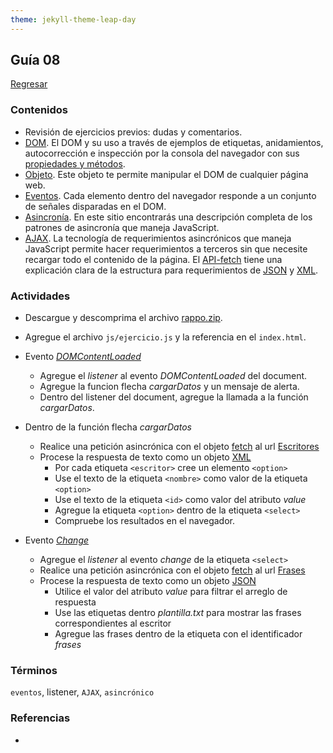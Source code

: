 ```yaml
---
theme: jekyll-theme-leap-day
---
```


## Guía 08

[Regresar](/DAWM-2022/)

### Contenidos

* Revisión de ejercicios previos: dudas y comentarios.
* [DOM](https://javascript.info/dom-nodes). El DOM y su uso a través de ejemplos de etiquetas, anidamientos, autocorrección e inspección por la consola del navegador con sus [propiedades y métodos](https://developer.mozilla.org/es/docs/Web/API/Document).
* [Objeto](https://javascript.info/dom-navigation). Este objeto te permite manipular el DOM de cualquier página web.
* [Eventos](https://javascript.info/events). Cada elemento dentro del navegador responde a un conjunto de señales disparadas en el DOM.
* [Asincronía](https://lemoncode.net/lemoncode-blog/2018/1/29/javascript-asincrono). En este sitio encontrarás una descripción completa de los patrones de asincronía que maneja JavaScript.
* [AJAX](https://www.espai.es/blog/2019/07/ajax-con-fetch-api/). La tecnología de requerimientos asincrónicos que maneja JavaScript permite hacer requerimientos a terceros sin que necesite recargar todo el contenido de la página. El [API-fetch](https://www.javascripttutorial.net/javascript-fetch-api/) tiene una explicación clara de la estructura para requerimientos de [JSON](https://codetogo.io/how-to-fetch-json-in-javascript/) y [XML](https://codetogo.io/how-to-fetch-xml-in-javascript/).


### Actividades

* Descargue y descomprima el archivo [rappo.zip](../ejercicios/rappo.zip).
* Agregue el archivo `js/ejercicio.js` y la referencia en el `index.html`.
* Evento [_DOMContentLoaded_](https://developer.mozilla.org/en-US/docs/Web/API/Window/DOMContentLoaded_event)
	+ Agregue el *listener* al evento *DOMContentLoaded* del document.
	+ Agregue la funcion flecha *cargarDatos* y un mensaje de alerta.
	+ Dentro del listener del document, agregue la llamada a la función *cargarDatos*.

* Dentro de la función flecha *cargarDatos*
	+ Realice una petición asincrónica con el objeto [fetch](https://www.javascripttutorial.net/javascript-fetch-api/) al url <a href="https://dataserverdaw.herokuapp.com/escritores/xml">Escritores</a>
	+ Procese la respuesta de texto como un objeto [XML](https://codetogo.io/how-to-fetch-xml-in-javascript/) 
		- Por cada etiqueta `<escritor>` cree un elemento `<option>`
		- Use el texto de la etiqueta `<nombre>` como valor de la etiqueta `<option>`
		- Use el texto de la etiqueta `<id>`  como valor del atributo *value*
		- Agregue la etiqueta `<option>` dentro de la etiqueta `<select>`
		- Compruebe los resultados en el navegador.

* Evento [_Change_](https://developer.mozilla.org/en-US/docs/Web/API/HTMLElement/change_event)
	+ Agregue el *listener* al evento *change* de la etiqueta `<select>`
	+ Realice una petición asincrónica con el objeto [fetch](https://www.javascripttutorial.net/javascript-fetch-api/) al url <a href="https://dataserverdaw.herokuapp.com/escritores/frases">Frases</a>
	+ Procese la respuesta de texto como un objeto [JSON](https://codetogo.io/how-to-fetch-json-in-javascript/)
		- Utilice el valor del atributo *value* para filtrar el arreglo de respuesta
		- Use las etiquetas dentro _plantilla.txt_ para mostrar las frases correspondientes al escritor
		- Agregue las frases dentro de la etiqueta con el identificador *frases*

### Términos

`eventos`, listener, `AJAX`, `asincrónico`

### Referencias

* 